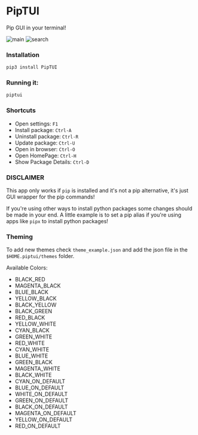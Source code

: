 # PipTUI
Pip GUI in your terminal!

![main](https://user-images.githubusercontent.com/41646249/62012144-02f9b300-b18b-11e9-864c-ef41a069c53e.png)
![search](https://user-images.githubusercontent.com/41646249/62012153-291f5300-b18b-11e9-988a-2fa9d81d8df8.png)


### Installation

```bash
pip3 install PipTUI
```


### Running it:
```bash
piptui
```

### Shortcuts

* Open settings: `F1`
* Install package: `Ctrl-A`
* Uninstall package: `Ctrl-R`
* Update package: `Ctrl-U`
* Open in browser: `Ctrl-O`
* Open HomePage: `Ctrl-H`
* Show Package Details: `Ctrl-D`



### DISCLAIMER

This app only works if `pip` is installed and it's not a pip alternative, it's just GUI wrapper for the pip commands! 

If you're using other ways to install python packages some changes should be made in your end. A little example is to set a pip alias if you're using apps like `pipx` to install python packages!


### Theming


To add new themes check `theme_example.json` and add the json file in the `$HOME.piptui/themes` folder.


Available Colors:

* BLACK_RED
* MAGENTA_BLACK
* BLUE_BLACK
* YELLOW_BLACK
* BLACK_YELLOW
* BLACK_GREEN
* RED_BLACK
* YELLOW_WHITE
* CYAN_BLACK
* GREEN_WHITE
* RED_WHITE
* CYAN_WHITE
* BLUE_WHITE
* GREEN_BLACK
* MAGENTA_WHITE
* BLACK_WHITE
* CYAN_ON_DEFAULT
* BLUE_ON_DEFAULT
* WHITE_ON_DEFAULT
* GREEN_ON_DEFAULT
* BLACK_ON_DEFAULT
* MAGENTA_ON_DEFAULT
* YELLOW_ON_DEFAULT
* RED_ON_DEFAULT

